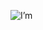  ![I’m](https://github.com/LysImbecile/LysImbecile/assets/136639736/95b0a19f-590a-4ef7-ac27-2beb6feba664)





